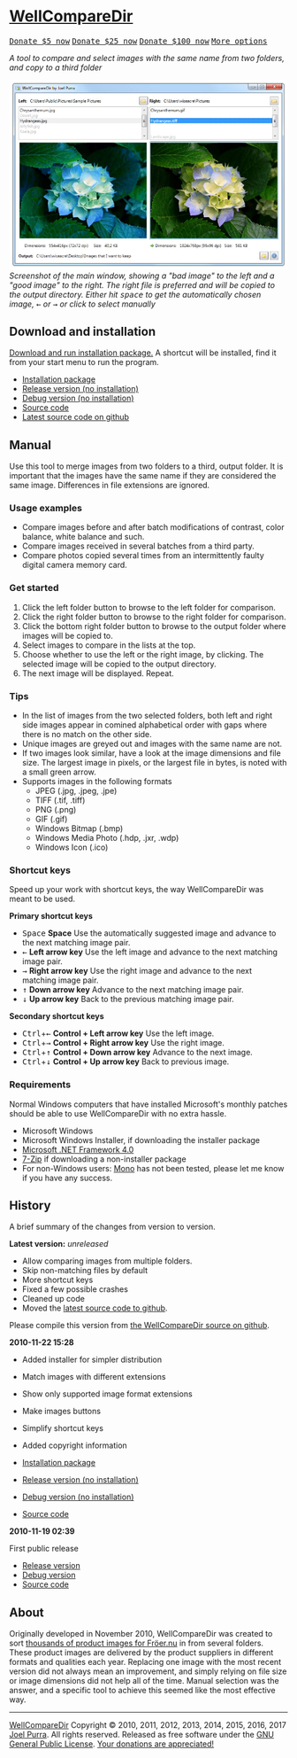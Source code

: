 # [WellCompareDir](https://joelpurra.com/projects/WellCompareDir/)

<p class="donate">
  <a href="https://joelpurra.com/donate/proceed/?amount=5&currency=usd"><kbd>Donate $5 now</kbd></a>
  <a href="https://joelpurra.com/donate/proceed/?amount=25&currency=usd"><kbd>Donate $25 now</kbd></a>
  <a href="https://joelpurra.com/donate/proceed/?amount=100&currency=usd&invoice=true"><kbd>Donate $100 now</kbd></a>
  <a href="https://joelpurra.com/donate/"><kbd>More options</kbd></a>
</p>

*A tool to compare and select images with the same name from two folders, and copy to a third folder*

[![Screenshot of the main window of WellCompareDir from 2010-11-22](./WellCompareDir.Web/screenshot/2010-11-22/wellcomparedir_main_window_2010-11-22_1528_01.jpg)](https://joelpurra.com/projects/WellCompareDir/)  
*Screenshot of the main window, showing a "bad image" to the left and a "good image" to the right. The right file is preferred and will be copied to the output directory. Either hit <kbd>space</kbd> to get the automatically chosen image, <kbd>←</kbd> or <kbd>→</kbd> or click to select manually*



## Download and installation

[Download and run installation package.](https://files.joelpurra.com/projects/wellcomparedir/2010-11-22_1528/WellCompareDir.Installer.msi) A shortcut will be installed, find it from your start menu to run the program.


- <a href="https://files.joelpurra.com/projects/wellcomparedir/2010-11-22_1528/WellCompareDir.Installer.msi">Installation package</a>
- <a href="https://files.joelpurra.com/projects/wellcomparedir/2010-11-22_1528/WellCompareDir_2010-11-22_1528_release.7z">Release version (no installation)</a>
- <a href="https://files.joelpurra.com/projects/wellcomparedir/2010-11-22_1528/WellCompareDir_2010-11-22_1528_debug.7z">Debug version (no installation)</a>
- <a href="https://files.joelpurra.com/projects/wellcomparedir/2010-11-22_1528/WellCompareDir_2010-11-22_1528_source.7z">Source code</a>
- <a href="https://joelpurra.github.io/wellcomparedir/">Latest source code on github</a>



## Manual

Use this tool to merge images from two folders to a third, output folder. It is important that the images have the same name if they are considered the same image. Differences in file extensions are ignored.



### Usage examples

- Compare images before and after batch modifications of contrast, color balance, white balance and such.
- Compare images received in several batches from a third party.
- Compare photos copied several times from an intermittently faulty digital camera memory card.



### Get started

1. Click the left folder button to browse to the left folder for comparison.
1. Click the right folder button to browse to the right folder for comparison.
1. Click the bottom right folder button to browse to the output folder where images will be copied to.
1. Select images to compare in the lists at the top.
1. Choose whether to use the left or the right image, by clicking. The selected image will be copied to the output directory.
1. The next image will be displayed. Repeat.



### Tips

- In the list of images from the two selected folders, both left and right side images appear in comined alphabetical order with gaps where there is no match on the other side.
- Unique images are greyed out and images with the same name are not.
- If two images look similar, have a look at the image dimensions and file size. The largest image in pixels, or the largest file in bytes, is noted with a small green arrow.
- Supports images in the following formats
  - JPEG (.jpg, .jpeg, .jpe)
  - TIFF (.tif, .tiff)
  - PNG (.png)
  - GIF (.gif)
  - Windows Bitmap (.bmp)
  - Windows Media Photo (.hdp, .jxr, .wdp)
  - Windows Icon (.ico)



### Shortcut keys

Speed up your work with shortcut keys, the way WellCompareDir was meant to be used.


**Primary shortcut keys**


- <kbd>Space</kbd> **Space** Use the automatically suggested image and advance to the next matching image pair.
- <kbd>←</kbd> **Left arrow key** Use the left image and advance to the next matching image pair.
- <kbd>→</kbd> **Right arrow key** Use the right image and advance to the next matching image pair.
- <kbd>↑</kbd> **Down arrow key** Advance to the next matching image pair.
- <kbd>↓</kbd> **Up arrow key** Back to the previous matching image pair.



**Secondary shortcut keys**

- <kbd>Ctrl</kbd>+<kbd>←</kbd> **Control + Left arrow key** Use the left image.
- <kbd>Ctrl</kbd>+<kbd>→</kbd> **Control + Right arrow key** Use the right image.
- <kbd>Ctrl</kbd>+<kbd>↑</kbd> **Control + Down arrow key** Advance to the next image.
- <kbd>Ctrl</kbd>+<kbd>↓</kbd> **Control + Up arrow key** Back to previous image.



### Requirements

Normal Windows computers that have installed Microsoft's monthly patches should be able to use WellCompareDir with no extra hassle.

- Microsoft Windows
- Microsoft Windows Installer, if downloading the installer package
- <a href="https://www.microsoft.com/net/">Microsoft .NET Framework 4.0</a>
- <a href="http://www.7-zip.org/">7-Zip</a> if downloading a non-installer package
- For non-Windows users: <a href="http://www.mono-project.com/">Mono</a> has not been tested, please let me know if you have any success.



## History

A brief summary of the changes from version to version.



**Latest version:** *unreleased*

- Allow comparing images from multiple folders.
- Skip non-matching files by default
- More shortcut keys
- Fixed a few possible crashes
- Cleaned up code
- Moved the [latest source code to github](https://joelpurra.github.io/wellcomparedir/).

Please compile this version from [the WellCompareDir source on github](https://joelpurra.github.io/wellcomparedir/).



**2010-11-22 15:28**

- Added installer for simpler distribution
- Match images with different extensions
- Show only supported image format extensions
- Make images buttons
- Simplify shortcut keys
- Added copyright information


- <a href="https://files.joelpurra.com/projects/wellcomparedir/2010-11-22_1528/WellCompareDir.Installer.msi">Installation package</a>
- <a href="https://files.joelpurra.com/projects/wellcomparedir/2010-11-22_1528/WellCompareDir_2010-11-22_1528_release.7z">Release version (no installation)</a>
- <a href="https://files.joelpurra.com/projects/wellcomparedir/2010-11-22_1528/WellCompareDir_2010-11-22_1528_debug.7z">Debug version (no installation)</a>
- <a href="https://files.joelpurra.com/projects/wellcomparedir/2010-11-22_1528/WellCompareDir_2010-11-22_1528_source.7z">Source code</a>


**2010-11-19 02:39**

First public release

- <a href="https://files.joelpurra.com/projects/wellcomparedir/2010-11-19_0239/WellCompareDir_2010-11-19_0239_release.7z">Release version</a>
- <a href="https://files.joelpurra.com/projects/wellcomparedir/2010-11-19_0239/WellCompareDir_2010-11-19_0239_debug.7z">Debug version</a>
- <a href="https://files.joelpurra.com/projects/wellcomparedir/2010-11-19_0239/WellCompareDir_2010-11-19_0239_source.7z">Source code</a>



## About

Originally developed in November 2010, WellCompareDir was created to sort <a href="https://www.froer.nu/search/random/">thousands of product images for Fröer.nu</a> in from several folders. These product images are delivered by the product suppliers in different formats and qualities each year. Replacing one image with the most recent version did not always mean an improvement, and simply relying on file size or image dimensions did not help all of the time. Manual selection was the answer, and a specific tool to achieve this seemed like the most effective way.



---



[WellCompareDir](https://joelpurra.com/projects/WellCompareDir/) Copyright &copy; 2010, 2011, 2012, 2013, 2014, 2015, 2016, 2017 [Joel Purra](https://joelpurra.com/). All rights reserved. Released as free software under the [GNU General Public License](https://www.gnu.org/licenses/gpl.html). [Your donations are appreciated!](https://joelpurra.com/donate/)
